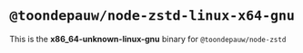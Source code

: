 # `@toondepauw/node-zstd-linux-x64-gnu`

This is the **x86_64-unknown-linux-gnu** binary for `@toondepauw/node-zstd`
